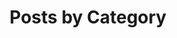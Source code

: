 ---
title: "Posts by Category"
permalink: /categories/
layout: categories
author_profile: true
entries_layout: grid
---